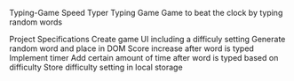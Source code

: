  Typing-Game
Speed Typer Typing Game
Game to beat the clock by typing random words

Project Specifications
Create game UI including a difficuly setting
Generate random word and place in DOM
Score increase after word is typed
Implement timer
Add certain amount of time after word is typed based on difficulty
Store difficulty setting in local storage
